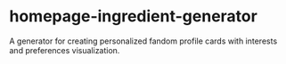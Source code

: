 # homepage-ingredient-generator
A generator for creating personalized fandom profile cards with interests and preferences visualization.
